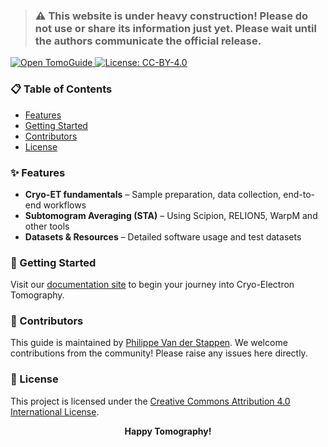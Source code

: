 ﻿> ### ⚠️ This website is under heavy construction! Please do not use or share its information just yet. Please wait until the authors communicate the official release.

<a href="https://tomoguide.github.io/" target="_blank">
<img src="https://img.shields.io/badge/Open%20TomoGuide-Here-violet?style=flat" alt="Open TomoGuide">
</a>
<a href="https://creativecommons.org/licenses/by/4.0/" target="_blank">
<img src="https://img.shields.io/badge/License-CC%20BY--4.0-lightgrey.svg?style=flat" alt="License: CC-BY-4.0">
</a>

### 📋 Table of Contents
- [Features](#features)
- [Getting Started](#getting-started)
- [Contributors](#contributors)
- [License](#license)


### ✨ Features
- **Cryo-ET fundamentals** – Sample preparation, data collection, end-to-end workflows
- **Subtomogram Averaging (STA)** – Using Scipion, RELION5, WarpM and other tools
- **Datasets & Resources** – Detailed software usage and test datasets

### 🚀 Getting Started
Visit our [documentation site](https://tomoguide.github.io/) to begin your journey into Cryo-Electron Tomography.

### 👥 Contributors
This guide is maintained by [Philippe Van der Stappen](https://bsky.app/profile/phaips.vd.st). We welcome contributions from the community! Please raise any issues here directly.

### 📄 License
This project is licensed under the [Creative Commons Attribution 4.0 International License](https://creativecommons.org/licenses/by/4.0/).


<p align="center">
  <b>Happy Tomography!</b>
</p>